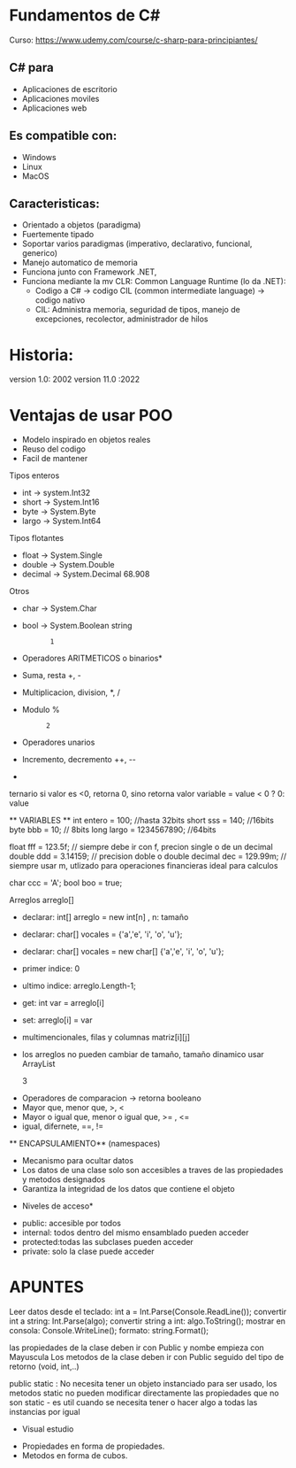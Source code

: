 # Fundamentos de C#

Curso: https://www.udemy.com/course/c-sharp-para-principiantes/


## C# para
- Aplicaciones de escritorio
- Aplicaciones moviles
- Aplicaciones web


## Es compatible con:
- Windows
- Linux
- MacOS

## Caracteristicas:
- Orientado a objetos (paradigma)
- Fuertemente tipado
- Soportar varios paradigmas (imperativo, declarativo, funcional, generico)
- Manejo automatico de memoria
- Funciona junto con Framework .NET,
- Funciona mediante la mv CLR: Common Language Runtime (lo da .NET):
	- Codigo a C# -> codigo CIL (common intermediate language) -> codigo nativo
	- CIL: Administra memoria, seguridad de tipos, manejo de excepciones, recolector, administrador de hilos


# Historia:
version 1.0: 2002
version 11.0 :2022

# Ventajas de usar POO
- Modelo inspirado en objetos reales
- Reuso del codigo
- Facil de mantener



Tipos enteros
* int -> system.Int32
* short -> System.Int16
* byte -> System.Byte
* largo -> System.Int64



Tipos flotantes
* float  -> System.Single
* double -> System.Double
* decimal -> System.Decimal  68.908



Otros
* char -> System.Char
* bool -> System.Boolean
string


             1
* Operadores ARITMETICOS o binarios*
* Suma, resta +, -
* Multiplicacion, division, *, /
* Modulo %


            2
* Operadores unarios
* Incremento, decremento ++, --
* 

ternario
si valor es <0, retorna 0, sino retorna valor
variable = value < 0 ? 0: value


** VARIABLES **
int entero = 100; //hasta 32bits
short sss = 140; //16bits
byte bbb = 10; // 8bits
long largo = 1234567890; //64bits     

float fff = 123.5f; // siempre debe ir con f, precion single o de un decimal
double ddd = 3.14159; // precision doble o double
decimal dec = 129.99m; // siempre usar m, utlizado para operaciones financieras ideal para calculos

char ccc = 'A';
bool boo = true;

Arreglos arreglo[]
- declarar: int[] arreglo = new int[n] , n: tamaño
- declarar: char[] vocales = {'a','e', 'i', 'o', 'u'};
- declarar: char[] vocales = new char[] {'a','e', 'i', 'o', 'u'};
- primer indice: 0
- ultimo indice: arreglo.Length-1;
- get: int var = arreglo[i]
- set: arreglo[i] = var
- multimencionales, filas y columnas matriz[i][j]
- los arreglos no pueden cambiar de tamaño, tamaño dinamico usar  ArrayList 

    3
* Operadores de comparacion -> retorna booleano
* Mayor que, menor que, >, <
* Mayor o igual que, menor o igual que, >= , <=
* igual, difernete, ==, !=
             


** ENCAPSULAMIENTO** (namespaces)
- Mecanismo para ocultar datos
- Los datos de una clase solo son accesibles a traves de las propiedades y metodos designados
- Garantiza la integridad de los datos que contiene el objeto

* Niveles de acceso*
- public: accesible por todos
- internal: todos dentro del mismo ensamblado pueden acceder
- protected:todas las subclases pueden acceder
- private: solo la clase puede acceder


# APUNTES

Leer datos desde el teclado: int a = Int.Parse(Console.ReadLine());
convertir int a string: Int.Parse(algo);
convertir string a int: algo.ToString();
mostrar en consola: Console.WriteLine();
formato: string.Format();



las propiedades de la clase deben ir con Public y nombe empieza con Mayuscula
Los metodos de la clase deben ir con Public seguido del tipo de retorno (void, int,..)

public static : No necesita tener un objeto instanciado para ser usado, los metodos static no pueden modificar directamente las propiedades que no son static
				- es util cuando se necesita tener o hacer algo a todas las instancias por igual

* Visual estudio
- Propiedades en forma de propiedades.
- Metodos en forma de cubos.
